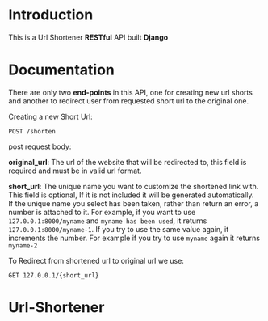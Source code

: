 # Introduction 

This is a Url Shortener **RESTful** API built **Django** 

# Documentation 

There are only two **end-points** in this API, one for creating new url shorts and another to redirect user from requested short url to the original one.   

Creating a new Short Url:
      
    POST /shorten  

post request body:     
 
**original_url**: The url of the website that will be redirected to, this field is required and must be in valid url format.    

**short_url**: The unique name you want to customize the shortened link with. This field is optional, If it is not included it will be generated automatically.<br> If the unique name you select has been taken, rather than return an error, a number is attached to it. For example, if you want to use ```127.0.0.1:8000/myname``` and ```myname has been used```, it returns ```127.0.0.1:8000/myname-1```. If you try to use the same value again, it increments the number. For example if you try to use ```myname``` again it returns ```myname-2```

To Redirect from shortened url to original url we use:       
   
    GET 127.0.0.1/{short_url}
# Url-Shortener
